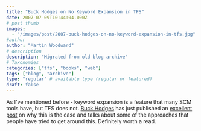 ```yaml
---
title: "Buck Hodges on No Keyword Expansion in TFS"
date: 2007-07-09T10:44:04.000Z
# post thumb
images:
  - "/images/post/2007-buck-hodges-on-no-keyword-expansion-in-tfs.jpg"
#author
author: "Martin Woodward"
# description
description: "Migrated from old blog archive"
# Taxonomies
categories: ["tfs", "books", "web"]
tags: ["blog", "archive"]
type: "regular" # available type (regular or featured)
draft: false
---
```

As I've mentioned before - keyword expansion is a feature that many SCM tools have, but TFS does not.  [Buck Hodges](http://blogs.msdn.com/buckh/) has just published an [excellent post](http://blogs.msdn.com/buckh/archive/2007/07/07/keyword-expansion-in-tfs.aspx) on why this is the case and talks about some of the approaches that people have tried to get around this.  Definitely worth a read.